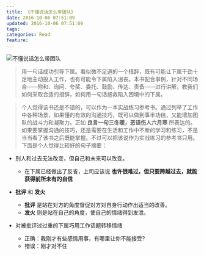 ```yaml
---
title: 《不懂说话怎么带团队》
date: 2016-10-06 07:51:09
updated: 2016-10-06 07:51:09
tags:
categories: Read
feature:
---
```


![不懂说话怎么带团队](http://od6sd4xau.bkt.clouddn.com/read/%E3%80%8A%E4%B8%8D%E6%87%82%E8%AF%B4%E8%AF%9D%E6%80%8E%E4%B9%88%E5%B8%A6%E5%9B%A2%E9%98%9F%E3%80%8B.jpg)

> 用一句话成功引导下属。看似微不足道的一个措辞，既有可能让下属干劲十足地主动投入工作，也有可能令下属陷入沮丧。本书配合事例，针对不同场合――附和、询问、夸奖、委托、鼓励、传达、责备――进行讲解，教我们如何采取合适的措辞，如何用一句话拯救陷入困境中的下属。

> 个人觉得该书还是不错的，可以作为一本实战练习参考书。通过列举了工作中各种场景，如果懂的有效的沟通技巧，既可以做到事半功倍，又能增加团队的战斗力和凝聚力。正如 **良言一句三冬暖，恶语伤人六月寒** 所表达的。如果要掌握沟通的技巧，还是需要在生活和工作中不断的学习和练习，不是当当看了该书之后既能掌握。不过可以把该说作为实战练习的参考书只用。下面是个人觉得比较好的句子摘要：

- 别人和过去无法改变，但自己和未来可以改变。
	- 在下属已经做出了反省，上司应该说 **也许很难过，但只要跨越过去，就能获得前所未有的自信**

- **批评** 和 **发火**
	- **批评** 是站在对方的角度督促对方对自身行动作出适当的改善。
	- **发火** 则是站在自己的角度，使自己的情绪得到发泄。

- 对被批评过过重的下属巧用工作话题转移情绪
	- 正确：我刚才有些感情用事，有哪里让你不能接受?
	- 错误：刚才对不住
